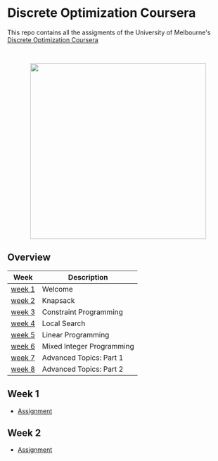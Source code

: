 # Discrete Optimization Coursera

This repo contains all the assigments of the University of Melbourne's [Discrete Optimization Coursera](https://www.coursera.org/learn/discrete-optimization)

<br/>
<p align="center">
  <img src="https://www.nicepng.com/png/detail/384-3844234_affiliations-university-of-melbourne-logo.png" width=400>
</p>

## Overview

| Week              | Description               |
| ----------------- | ------------------------- |
| [week 1](#week-1) | Welcome                   |
| [week 2](#week-2) | Knapsack                  |
| [week 3](#week-3) | Constraint Programming    |
| [week 4](#week-4) | Local Search              |
| [week 5](#week-5) | Linear Programming        |
| [week 6](#week-6) | Mixed Integer Programming |
| [week 7](#week-7) | Advanced Topics: Part 1   |
| [week 8](#week-8) | Advanced Topics: Part 2   |

## Week 1
* [Assignment](assignments/week1)

## Week 2
* [Assignment](assignments/week2)